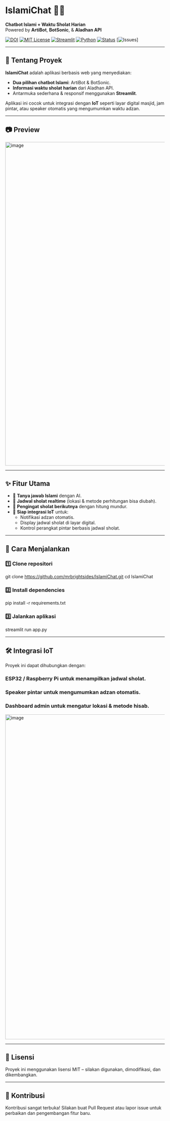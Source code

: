 # IslamiChat 🤖📿  
**Chatbot Islami + Waktu Sholat Harian**  
Powered by **ArtiBot**, **BotSonic**, & **Aladhan API**  

[![DOI](https://zenodo.org/badge/DOI/10.5281/zenodo.16787143.svg)](https://doi.org/10.5281/zenodo.16787143)
[![MIT License](https://img.shields.io/badge/license-MIT-green)](LICENSE)
[![Streamlit](https://img.shields.io/badge/Deploy%20on-Streamlit-FF4B4B)](https://islamichat.streamlit.app)
[![Python](https://img.shields.io/badge/Python-3.9%2B-blue)](https://www.python.org/)
[![Status](https://img.shields.io/badge/status-active-success)]()
[![Issues](https://img.shields.io/github/issues/mrbrightsides/IslamiChat)]

---

## 📌 Tentang Proyek
**IslamiChat** adalah aplikasi berbasis web yang menyediakan:
- **Dua pilihan chatbot Islami**: ArtiBot & BotSonic.
- **Informasi waktu sholat harian** dari Aladhan API.
- Antarmuka sederhana & responsif menggunakan **Streamlit**.

Aplikasi ini cocok untuk integrasi dengan **IoT** seperti layar digital masjid, jam pintar, atau speaker otomatis yang mengumumkan waktu adzan.

---

## 📷 Preview
<img width="1920" height="1020" alt="image" src="https://github.com/user-attachments/assets/9016b2fc-8f50-4a65-807f-b753c1209b22" />

---

## ✨ Fitur Utama
- 💬 **Tanya jawab Islami** dengan AI.
- 🕌 **Jadwal sholat realtime** (lokasi & metode perhitungan bisa diubah).
- 🌙 **Pengingat sholat berikutnya** dengan hitung mundur.
- 📡 **Siap integrasi IoT** untuk:
  - Notifikasi adzan otomatis.
  - Display jadwal sholat di layar digital.
  - Kontrol perangkat pintar berbasis jadwal sholat.

---

## 🚀 Cara Menjalankan

### 1️⃣ Clone repositori
git clone https://github.com/mrbrightsides/IslamiChat.git
cd IslamiChat

### 2️⃣ Install dependencies
pip install -r requirements.txt

### 3️⃣ Jalankan aplikasi
streamlit run app.py

---

## 🛠 Integrasi IoT
Proyek ini dapat dihubungkan dengan:

### ESP32 / Raspberry Pi untuk menampilkan jadwal sholat.

### Speaker pintar untuk mengumumkan adzan otomatis.

### Dashboard admin untuk mengatur lokasi & metode hisab.

<img width="1024" height="1024" alt="image" src="https://github.com/user-attachments/assets/128aa5d2-ed36-4d27-a42e-19b3e287a38b" />

---

## 📄 Lisensi
Proyek ini menggunakan lisensi MIT – silakan digunakan, dimodifikasi, dan dikembangkan.

---

## 🤝 Kontribusi
Kontribusi sangat terbuka!
Silakan buat Pull Request atau lapor issue untuk perbaikan dan pengembangan fitur baru.
